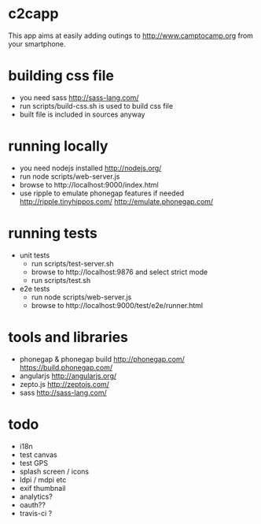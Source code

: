 c2capp
======

This app aims at easily adding outings to http://www.camptocamp.org from your smartphone.

building css file
=================
 * you need sass http://sass-lang.com/
 * run scripts/build-css.sh is used to build css file
 * built file is included in sources anyway

running locally
===============
 * you need nodejs installed http://nodejs.org/
 * run node scripts/web-server.js
 * browse to http://localhost:9000/index.html
 * use ripple to emulate phonegap features if needed http://ripple.tinyhippos.com/ http://emulate.phonegap.com/

running tests
=============
 * unit tests
   * run scripts/test-server.sh
   * browse to http://localhost:9876 and select strict mode
   * run scripts/test.sh
 * e2e tests
   * run node scripts/web-server.js
   * browse to http://localhost:9000/test/e2e/runner.html

tools and libraries
===================
 * phonegap & phonegap build http://phonegap.com/ https://build.phonegap.com/
 * angularjs http://angularjs.org/
 * zepto.js http://zeptojs.com/
 * sass http://sass-lang.com/

todo
======
 * i18n
 * test canvas
 * test GPS
 * splash screen / icons
 * ldpi / mdpi etc
 * exif thumbnail
 * analytics?
 * oauth??
 * travis-ci ?
